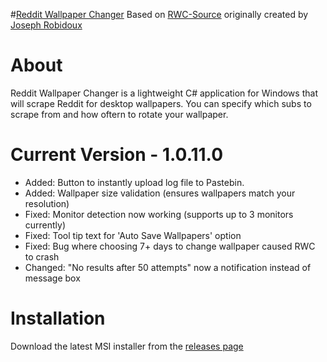 #[Reddit Wallpaper Changer](https://www.reddit.com/r/rwallpaperchanger/)
Based on [RWC-Source](https://github.com/JosephRobidoux/RWC-Source) originally created by [Joseph Robidoux](https://github.com/JosephRobidoux)

# About
Reddit Wallpaper Changer is a lightweight C# application for Windows that will scrape Reddit for desktop wallpapers. You can specify which subs to scrape from and how oftern to rotate your wallpaper.

# Current Version - 1.0.11.0
- Added: Button to instantly upload log file to Pastebin.
- Added: Wallpaper size validation (ensures wallpapers match your resolution)
- Fixed: Monitor detection now working (supports up to 3 monitors currently)
- Fixed: Tool tip text for 'Auto Save Wallpapers' option
- Fixed: Bug where choosing 7+ days to change wallpaper caused RWC to crash
- Changed: "No results after 50 attempts" now a notification instead of message box

# Installation
Download the latest MSI installer from the [releases page](https://github.com/Rawns/Reddit-Wallpaper-Changer/releases)
